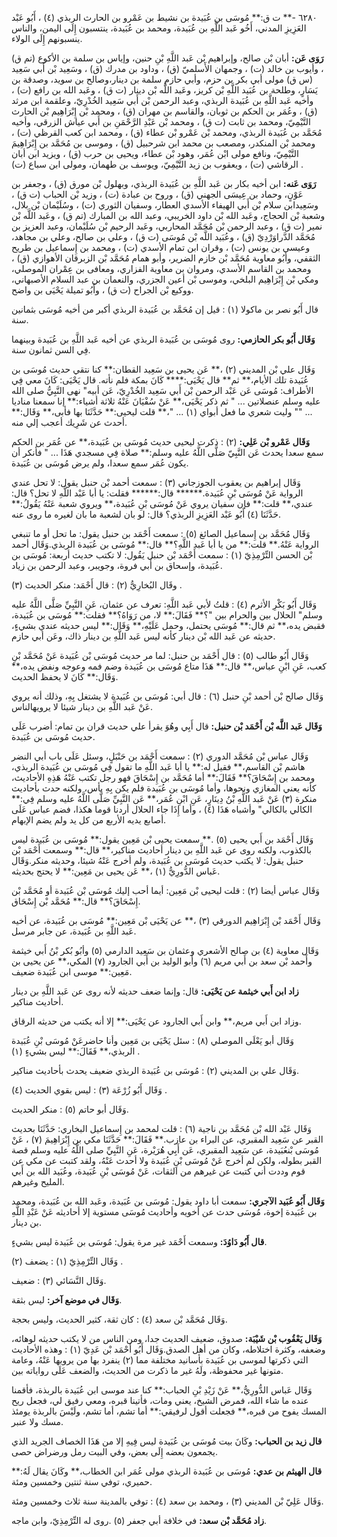 ٦٢٨٠ -** ت ق:** مُوسَى بن عُبَيدة بن نشيط بن عَمْرو بن الحارث الربذي (٤) ، أَبُو عَبْد العَزِيزِ المدني، أَخُو عَبد اللَّهِ بن عُبَيدة، ومحمد بن عُبَيدة، ينتسبون إِلَى اليمن، والناس ينسبونهم إِلَى الولاء.

**رَوَى عَن:** أبان بْن صالح، وإبراهيم بْن عَبد اللَّهِ بْنِ حنين، وإياس بن سلمة بن الأكوع (تم ق) ، وأيوب بن خالد (ت) ، وجمهان الأَسلميّ (ق) ، وداود بن مدرك (ق) ، وسَعِيد بْن أَبي سَعِيد (س ق) مولى أبي بكر بن حزم، وأبي حازم سلمة بن دينار،وصالح بن سويد، وصدقة بن يَسَارٍ، وطلحة بن عُبَيد اللَّهِ بْن كريز، وعَبد اللَّه بْن دينار (ت ق) ، وعَبد الله بن رافع (ت) ، وأخيه عَبد اللَّهِ بن عُبَيدة الربذي، وعبد الرحمن بْن أَبي سَعِيد الخُدْرِيّ، وعلقمة ابن مرثد (ق) ، وعُمَر بن الحكم بن ثوبان، والقاسم بن مهران (ق) ، ومحمد بْن إِبْرَاهِيم بْن الحارث التَّيْمِيّ، ومحمد بن ثابت (ت ق) ، ومحمد بْن عَبْدِ الرَّحْمَنِ بن أَبي عياش الزرقي، وأخيه مُحَمَّد بن عُبَيدة الربذي، ومحمد بْن عَمْرو بْن عطاء (ق) ، ومحمد ابن كعب القرظي (ت) ، ومحمد بْن المنكدر، ومصعب بن محمد ابن شرحبيل (ق) ، وموسى بن مُحَمَّد بن إِبْرَاهِيمَ التَّيْمِيّ، ونافع مولى ابْن عُمَر، وهود بْن عطاء، ويحيى بن حرب (ق) ، ويزيد ابن أبان الرقاشي (ت) ، ويعقوب بن زيد التَّيْمِيّ، ويوسف بن طهمان، ومولى ابن سباع (ت) .

**رَوَى عَنه:** ابن أخيه بكار بن عَبد اللَّهِ بن عُبَيدة الربذي، وبهلول بْن مورق (ق) ، وجعفر بن عَوْنٍ، وحماد بن عِيسَى الجهني (ق) ، وروح بن عبادة (ت) ، وزيد بْن الحباب (ت ق) ، وسَعِيدابن سلام بْن أَبي الهيفاء الأسدي العطار، وسفيان الثوري (ت) ، وسُلَيْمان بْن بلال، وشعبة بْن الحجاج، وعَبد الله بْن داود الخريبي، وعبد الله بن المبارك (تم ق) ، وعَبد اللَّه بْن نمير (ت ق) ، وعبد الرحمن بْن مُحَمَّد المحاربي، وعَبد الرحيم بْن سُلَيْمان، وعبد العزيز بن مُحَمَّد الدَّراوَرْدِيّ (ق) ، وعُبَيد اللَّه بْن مُوسَى (ت ق) ، وعلي بن صالح، وعلي بن مجاهد، وعيسى بن يونس (ت) ، وقران ابن تمام الأسدي (ت) ، ومحمد بن إِسماعيل بن طريح الثقفي، وأَبُو معاوية مُحَمَّد بْن خازم الضرير، وأبو همام مُحَمَّد بْن الزبرقان الأهوازي (ق) ، ومحمد بن القاسم الأسدي، ومروان بن معاوية الفزاري، ومعافى بن عِمْران الموصلي، ومكي بْن إِبْرَاهِيم البلخي، وموسى بْن أعين الجزري، والنعمان بن عبد السلام الأصبهاني، ووكيع بْن الجراح (ت ق) ، وأَبُو تميلة يَحْيَى بن واضح.

قال أَبُو نصر بن ماكولا (١) : قيل إن مُحَمَّد بن عُبَيدة الربذي أكبر من أخيه مُوسَى بثمانين سنة.

**وَقَال أَبُو بكر الحازمي:** روى مُوسَى بن عُبَيدة الربذي عن أخيه عَبد اللَّهِ بن عُبَيدة وبينهما فِي السن ثمانون سنة.

وَقَال علي بْن المديني (٢) ،** عَن يحيى بن سَعِيد القطان:** كنا نتقي حديث مُوسَى بن عُبَيدة تلك الأيام،** ثم** قال يَحْيَى:**** كَانَ بمكة فلم نأته. قال يَحْيَى: كَانَ معي فِي الأطراف: مُوسَى عَن عَبْد الرحمن بْن أَبي سَعِيد الخُدْرِيّ، عَن أبيه" نهى النَّبِيُّ صلى الله عليه وسلم عنصلاتين ... " ثم ذكر يَحْيَى،** عَنْ سُفْيَانَ عَنْهُ ثلاثة أشياء:** إنا سمعنا مناديا ... "" وليت شعري ما فعل أبواي (١) ... "،** قلت ليحيى:** حَدَّثَنَا بها فأبى،** وَقَال:** أحدث عن شَرِيك أعجب إلي منه.

**وَقَال عَمْرو بْن عَلِي:** (٢) : ذكرت ليحيى حديث مُوسَى بن عُبَيدة،** عن عُمَر بن الحكم سمع سعدا يحدث عَن النَّبِيّ صَلَّى اللَّهُ عليه وسلم:** صلاة فِي مسجدي هَذَا ... " فأنكر أن يكون عُمَر سمع سعدا، ولم يرض مُوسَى بن عُبَيدة.

وَقَال إبراهيم بن يعقوب الجوزجاني (٣) : سمعت أحمد بْن حنبل يقول: لا تحل عندي الرواية عَنْ مُوسَى بْنِ عُبَيدة.****** قال:****** فقلت: يا أبا عَبْد اللَّهِ لا تحل؟ قال: عندي،** قلت:** فإن سفيان يروي عَنْ مُوسَى بْنِ عُبَيدة،** ويروي شعبة عَنْهُ يَقُولُ:** حَدَّثَنَا (٤) أَبُو عَبْد العَزِيزِ الربذي؟ قال: لو بان لشعبة ما بان لغيره ما روى عنه.

وَقَال مُحَمَّد بن إِسماعيل الصائغ (٥) : سمعت أَحْمَد بن حنبل يقول: ما تحل أو ما تنبغي الرواية عَنْهُ.** قلت:** من يا أبا عَبد اللَّهِ؟** قال:** مُوسَى بن عُبَيدة الربذي.وَقَال أحمد بْن الحسن التِّرْمِذِيّ (١) : سمعت أَحْمَد بْن حنبل يَقُول: لا تكتب حديث أربعة: مُوسَى بن عُبَيدة، وإسحاق بن أَبي فروة، وجويبر، وعبد الرحمن بن زياد.

وقَال البُخارِيُّ (٢) : قال أَحْمَد: منكر الحديث (٣) .

وَقَال أَبُو بَكْرِ الأثرم (٤) : قلتُ لأبي عَبد اللَّهِ: تعرف عن عثمان، عَنِ النَّبِيِّ صَلَّى اللَّهُ عليه وسلم" الحلال بين والحرام بين "؟** فَقَالَ:** لا، من رَوَاهُ؟** فقلت:** مُوسَى بن عُبَيدة، فقبض يده،** ثم قال:** مُوسَى يحتمل، وحمل عَلَيْهِ،** وَقَال:** ليس حديثه عندي بشيءٍ، حديثه عن عَبد الله بْن دينار كأنه ليس عَبد اللَّهِ بن دينار ذاك، وعَن أبي حازم.

وَقَال أَبُو طالب (٥) : قال أَحْمَد بن حنبل: لما مر حديث مُوسَى بْن عُبَيدة عَنْ مُحَمَّد بْنِ كعب، عَنِ ابْنِ عباس،** قال:** هَذَا متاع مُوسَى بن عُبَيدة وضم فمه وعوجه ونفض يده،** وَقَال:** كَانَ لا يحفظ الحديث.

وَقَال صالح بْن أحمد بْنِ حنبل (٦) : قال أبي: مُوسَى بن عُبَيدة لا يشتغل بِهِ، وذلك أنه يروي عَنْ عَبد اللَّهِ بن دينار شيئا لا يرويهالناس.

**وَقَال عَبد اللَّه بْن أَحْمَد بْن حنبل:** قال أَبِي وهُوَ يقرأ علي حديث قران بن تمام: أضرب عَلَى حديث مُوسَى بن عُبَيدة.

وَقَال عباس بْن مُحَمَّد الدوري (٢) : سمعت أَحْمَد بن حَنْبَلٍ، وسئل عَلَى باب أبي النضر هاشم بْن القاسم،** فقيل له:** يا أبا عَبد اللَّهِ ما تقول فِي مُوسَى بن عُبَيدة الربذي، ومحمد بن إِسْحَاقَ؟** فَقَالَ:** أما مُحَمَّد بن إِسْحَاقَ فهو رجل تكتب عَنْهُ هَذِهِ الأحاديث، كأنه يعني المغازي ونحوها، وأما مُوسَى بن عُبَيدة فلم يكن بِهِ بأس، ولكنه حدث بأحاديث منكرة (٣) عَنْ عَبد اللَّهِ بْنُ دِينَارٍ، عَنِ ابْنِ عُمَر،** عَن النَّبِيِّ صَلَّى اللَّهُ عليه وسلم فِي:** الكالي بالكالي" وأشباه هَذَا (٤) ، وأما إِذَا جاء الحلال أردنا قوما هكذا، فضم عباس عَلَى أصابع يديه الأربع من كل يد ولم يضم الإبهام.

وَقَال أَحْمَد بن أَبي يحيى (٥) .** سمعت يحيى بْن مَعِين يقول:** مُوسَى بن عُبَيدة ليس بالكذوب، ولكنه روى عن عَبد اللَّهِ بن دينار أحاديث مناكير،** قال:** وسمعت أَحْمَد بْن حنبل يقول: لا يكتب حديث مُوسَى بن عُبَيدة، ولم أخرج عَنْهُ شيئا، وحديثه منكر.وَقَال عَباس الدُّورِيُّ (١) ،** عَن يحيى بن مَعِين:** لا يحتج بحديثه.

وَقَال عباس أيضا (٢) : قلت ليحيى بْن مَعِين: أيما أحب إليك مُوسَى بْن عُبَيدة أو مُحَمَّد بْن إِسْحَاقَ؟** قال:** مُحَمَّد بْن إِسْحَاق.

وَقَال أَحْمَد بْن إِبْرَاهِيم الدورقي (٣) ،** عن يَحْيَى بْن مَعِين:** مُوسَى بن عُبَيدة، عن أخيه عَبد اللَّهِ بن عُبَيدة، عن جابر مرسل.

وَقَال معاوية (٤) بن صالح الأشعري وعثمان بن سَعِيد الدارمي (٥) وأبُو بُكر بْنُ أَبي خيثمة وأَحمد بْن سعد بن أَبي مريم (٦) وأَبو الوليد بن أَبي الجارود (٧) المكي،** عن يحيى بن مَعِين:** موسى ابن عُبَيدة ضعيف.

**زاد ابن أَبي خيثمة عن يَحْيَى:** قال: وإنما ضعف حديثه لأنه روى عن عَبد اللَّهِ بن دينار أحاديث مناكير.

وزاد ابن أَبي مريم،** وابن أَبي الجارود عن يَحْيَى:** إلا أنه يكتب من حديثه الرقاق.

وَقَال أبو يَعْلَى الموصلي (٨) : سئل يَحْيَى بن مَعِين وأنا حاضرعَنْ مُوسَى بْنِ عُبَيدة الربذي،** فَقَالَ:** ليس بشيءٍ (١) .

وَقَال علي بن المديني (٢) : مُوسَى بن عُبَيدة الربذي ضعيف يحدث بأحاديث مناكير.

وَقَال أَبُو زُرْعَة (٣) : ليس بقوي الحديث (٤) .

وَقَال أبو حاتم (٥) : منكر الحديث.

وَقَال عَبْد الله بْن مُحَمَّد بن ناجية (٦) : قلت لمحمد بن إِسماعيل البخاري: حَدَّثَنَا بحديث القبر عن سَعِيد المقبري، عن البراء بن عازب.** فَقَالَ:** حَدَّثَنَا مكي بن إِبْرَاهِيمَ (٧) ، عَنْ مُوسَى بْنعُبَيدة، عن سَعِيد المقبري، عَن أَبِي هُرَيْرة، عَنِ النَّبِيِّ صلى اللَّهُ عليه وسلم قصة القبر بطوله، ولكن لم أخرج عَنْ مُوسَى بْنِ عُبَيدة ولا أحدث عَنْهُ، ولقد كتبت عن مكي عن قوم وددت أني كتبت عن غيرهم من الثقات، عَنْ مُوسَى بْنِ عُبَيدة، وعُبَيد الله بن أَبي المليح وغيرهم.

**وَقَال أَبُو عُبَيد الآجري:** سمعت أبا داود يقول: مُوسَى بن عُبَيدة، وعَبد الله بن عُبَيدة، ومحمد بن عُبَيدة إخوة، مُوسَى حدث عن أخويه وأحاديث مُوسَى مستوية إلا أحاديثه عَنْ عَبْدِ اللَّهِ بن دينار.

**قال أَبُو دَاوُدَ:** وسمعت أَحْمَد غير مرة يقول: مُوسَى بن عُبَيدة ليس بشيءٍ.

وَقَال التِّرْمِذِيّ (١) : يضعف (٢) .

وَقَال النَّسَائي (٣) : ضعيف.

**وَقَال في موضع آخر:** ليس بثقة.

وَقَال مُحَمَّد بْن سعد (٤) : كان ثقة، كثير الحديث، وليس بحجة.

**وَقَال يَعْقُوب بْن شَيْبَة:** صدوق، ضعيف الحديث جدا، ومن الناس من لا يكتب حديثه لوهائه، وضعفه، وكثرة اختلاطه، وكان من أهل الصدق.وَقَال أَبُو أَحْمَد بْن عَدِيّ (١) : وهذه الأحاديث التي ذكرتها لموسى بن عُبَيدة بأسانيد مختلفة مما (٢) ينفرد بها من يرويها عَنْهُ، وعامة متونها غير محفوظة، ولَهُ غير ما ذكرت من الحديث، والضعف عَلَى رواياته بين.

وَقَال عَباس الدُّورِيُّ،** عَنْ زَيْدِ بْنِ الحباب:** كنا عند موسى ابن عُبَيدة بالربذة، فأقمنا عنده ما شاء الله، فمرض الشيخ، يعني ومات، فأتينا قبره، ومعي رفيق لي، فجعل ريح المسك يفوح من قبره،** فجعلت أقول لرفيقي:** أما تشم، أما تشم، ولَيْسَ بالربذة يومئذ مسك ولا عنبر.

**قال زيد بن الحباب:** وكَانَ بيت مُوسَى بن عُبَيدة ليس فِيهِ إلا من هَذَا الخصاف الجريد الذي يجمعون بعضه إِلَى بعض، وفي البيت رمل ورضراض حصى.

**قال الهيثم بن عدي:** مُوسَى بن عُبَيدة الربذي مولى عُمَر ابن الخطاب،** وكَانَ يقال لَهُ:** حميري، توفي سنة ثنتين وخمسين ومئة.

وَقَال عَلِيّ بْن المديني (٣) ، ومحمد بن سعد (٤) : توفي بالمدينة سنة ثلاث وخمسين ومئة.

**زاد مُحَمَّد بْن سعد:** في خلافة أبي جعفر (٥) .روى له التِّرْمِذِيّ، وابن ماجه.